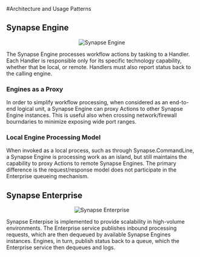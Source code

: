 #Architecture and Usage Patterns

## Synapse Engine

<p align="center">
<img alt="Synapse Engine" src="../images/syn_engine.png" />
</p>

The Synapse Engine processes workflow actions by tasking to a Handler.  Each Handler is responsible only for its specific technology capability, whether that be local, or remote.  Handlers must also report status back to the calling engine.

### Engines as a Proxy

In order to simplify workflow processing, when considered as an end-to-end logical unit, a Synapse Engine can proxy Actions to other Synapse Engine instances.  This is useful also when crossing network/firewall bourndaries to minimize exposing wide port ranges.

### Local Engine Processing Model

When invoked as a local process, such as through Synapse.CommandLine, a Synapse Engine is processing work as an island, but still maintains the capability to proxy Actions to remote Synapse Engines.  The primary difference is the request/response model does not participate in the Enterprise queueing mechanism.

## Synapse Enterprise

<p align="center">
<img alt="Synapse Enterprise" src="../images/syn_enterprise.png" />
</p>

Synapse Enterpise is implemented to provide scalability in high-volume environments.  The Enterprise service publishes inbound processing requests, which are then dequeued by available Synapse Engines instances.  Engines, in turn, publish status back to a queue, which the Enterprise service then dequeues and logs.
